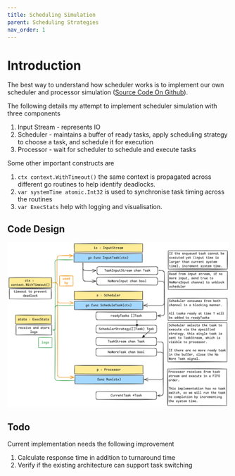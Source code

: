 ```yaml
---
title: Scheduling Simulation
parent: Scheduling Strategies
nav_order: 1
---
```

# Introduction
The best way to understand how scheduler works is to implement our own scheduler and processor simulation ([Source Code On Github](https://github.com/isbobby/system-programming/tree/main/go/os/scheduling)).

The following details my attempt to implement scheduler simulation with three components
1. Input Stream - represents IO
2. Scheduler - maintains a buffer of ready tasks, apply scheduling strategy to choose a task, and schedule it for execution
3. Processor - wait for scheduler to schedule and execute tasks

Some other important constructs are
1. `ctx context.WithTimeout()` the same context is propagated across different go routines to help identify deadlocks.
2. `var systemTime atomic.Int32` is used to synchronise task timing across the routines
3. `var ExecStats` help with logging and visualisation.

## Code Design
![](1-scheduler_code_fifo.png)

## Todo
Current implementation needs the following improvement
1. Calculate response time in addition to turnaround time
2. Verify if the existing architecture can support task switching
